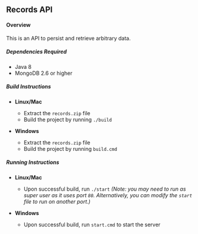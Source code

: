 ## Records API

#### Overview
This is an API to persist and retrieve arbitrary data.

##### Dependencies Required
- Java 8
- MongoDB 2.6 or higher

##### Build Instructions
- __Linux/Mac__
  - Extract the `records.zip` file
  - Build the project by running `./build`


- __Windows__
  - Extract the `records.zip` file
  - Build the project by running `build.cmd`
 
##### Running Instructions
- __Linux/Mac__
  - Upon successful build, run `./start` *(Note: you may need to run as super user as it uses port `80`. Alternatively, you can modify the `start` file to run on another port.)*


- __Windows__
  - Upon successful build, run `start.cmd` to start the server